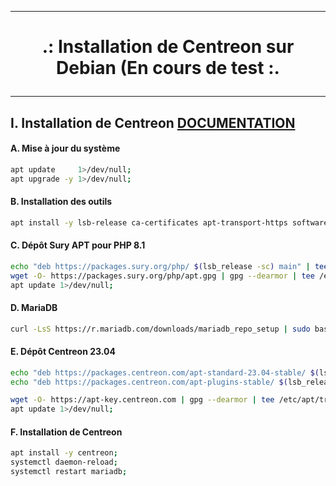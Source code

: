 -------------------------------------------------------------------------------------------------------------------------------------------------------------------------------------
# <p align='center'> .: Installation de Centreon sur Debian (En cours de test :.</p>

-------------------------------------------------------------------------------------------------------------------------------------------------------------------------------------
## I. Installation de Centreon [DOCUMENTATION](https://docs.centreon.com/fr/docs/installation/installation-of-a-central-server/using-packages/)
#### A. Mise à jour du système
```bash
apt update     1>/dev/null;
apt upgrade -y 1>/dev/null;
```

#### B. Installation des outils
```bash
apt install -y lsb-release ca-certificates apt-transport-https software-properties-common wget gnupg2 1>/dev/null;
```

#### C. Dépôt Sury APT pour PHP 8.1
```bash
echo "deb https://packages.sury.org/php/ $(lsb_release -sc) main" | tee /etc/apt/sources.list.d/sury-php.list;
wget -O- https://packages.sury.org/php/apt.gpg | gpg --dearmor | tee /etc/apt/trusted.gpg.d/php.gpg  > /dev/null 2>&1;
apt update 1>/dev/null;
```

#### D. MariaDB
```bash
curl -LsS https://r.mariadb.com/downloads/mariadb_repo_setup | sudo bash -s -- --os-type=debian --os-version=11 --mariadb-server-version="mariadb-10.5";
```

#### E. Dépôt Centreon 23.04
```bash
echo "deb https://packages.centreon.com/apt-standard-23.04-stable/ $(lsb_release -sc) main" | tee /etc/apt/sources.list.d/centreon.list;
echo "deb https://packages.centreon.com/apt-plugins-stable/ $(lsb_release -sc) main" | tee /etc/apt/sources.list.d/centreon-plugins.list;

wget -O- https://apt-key.centreon.com | gpg --dearmor | tee /etc/apt/trusted.gpg.d/centreon.gpg > /dev/null 2>&1;
apt update 1>/dev/null;
```

#### F. Installation de Centreon 
```bash
apt install -y centreon;
systemctl daemon-reload;
systemctl restart mariadb;
```

